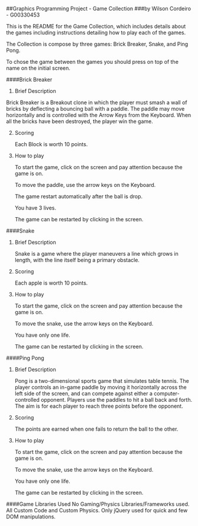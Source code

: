 ##Graphics Programming Project - Game Collection
###by Wilson Cordeiro - G00330453

This is the README for the Game Collection, which includes details about the games including instructions detailing how to play each of the games.

The Collection is compose by three games: Brick Breaker, Snake, and Ping Pong.

To chose the game between the games you should press on top of the name on the initial screen.

####Brick Breaker

1. Brief Description

  Brick Breaker is a Breakout clone in which the player must smash a wall of bricks by deflecting a bouncing ball with a paddle.
  The paddle may move horizontally and is controlled with the Arrow Keys from the Keyboard.
  When all the bricks have been destroyed, the player win the game.

2. Scoring

    Each Block is worth 10 points.

3. How to play

    To start the game, click on the screen and pay attention because the game is on.

    To move the paddle, use the arrow keys on the Keyboard.

    The game restart automatically after the ball is drop.

    You have 3 lives.
    
    The game can be restarted by clicking in the screen.
        
####Snake

1. Brief Description

    Snake is a game where the player maneuvers a line which grows in length, with the line itself being a primary obstacle.
    
2. Scoring

    Each apple is worth 10 points.
    
3. How to play

    To start the game, click on the screen and pay attention because the game is on.

    To move the snake, use the arrow keys on the Keyboard.

    You have only one life.
    
    The game can be restarted by clicking in the screen.
    
####Ping Pong

1. Brief Description

    Pong is a two-dimensional sports game that simulates table tennis. 
    The player controls an in-game paddle by moving it horizontally across the left side of the screen, and can compete against either a computer-controlled opponent. 
    Players use the paddles to hit a ball back and forth. 
    The aim is for each player to reach three points before the opponent. 
    
2. Scoring

    The points are earned when one fails to return the ball to the other.
    
3. How to play

    To start the game, click on the screen and pay attention because the game is on.

    To move the snake, use the arrow keys on the Keyboard.

    You have only one life.
    
    The game can be restarted by clicking in the screen.
    
####Game Libraries Used
    No Gaming/Physics Libraries/Frameworks used. All Custom Code and Custom Physics. Only jQuery used for quick and few DOM manipulations.
    
    

        
        

